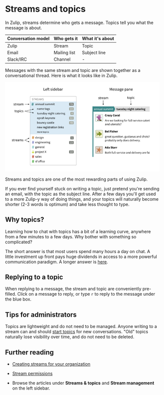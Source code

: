 # Streams and topics

In Zulip, streams determine who gets a message. Topics tell you what the
message is about.

| Conversation model | Who gets it | What it's about
|---|---|---
| Zulip | Stream | Topic
| Email | Mailing list | Subject line
| Slack/IRC | Channel | -

Messages with the same stream and topic are shown together as a
conversational thread. Here is what it looks like in Zulip.

![](/static/images/help/streams-and-topics.png)

Streams and topics are one of the most rewarding parts of using Zulip.

If you ever find yourself stuck on writing a topic, just pretend you're
sending an email, with the topic as the subject line. After a few days
you'll get used to a more Zulip-y way of doing things, and your topics will
naturally become shorter (2-3 words is optimum) and take less thought to type.

## Why topics?

Learning how to chat with topics has a bit of a learning curve, anywhere
from a few minutes to a few days. Why bother with something so
complicated?

The short answer is that most users spend many hours a day on chat. A little
investment up front pays huge dividends in access to a more powerful
communication paradigm.
A longer answer is [here](https://zulipchat.com/why-zulip).

## Replying to a topic

When replying to a message, the stream and topic are conveniently
pre-filled. Click on a message to reply, or type `r` to reply to the message
under the blue box.

## Tips for administrators

Topics are lightweight and do not need to be managed. Anyone writing to a
stream can and should [start topics](/help/start-a-new-topic) for new
conversations. "Old" topics naturally lose visibility over time, and do not
need to be deleted.

## Further reading

* [Creating streams for your organization](/help/getting-your-organization-started-with-zulip#create-streams)

* [Stream permissions](/help/stream-permissions)

* Browse the articles under **Streams & topics** and
  **Stream management** on the left sidebar.

